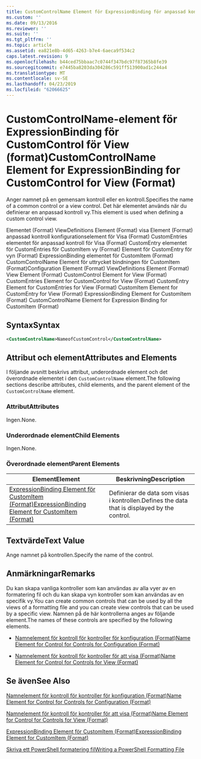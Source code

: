 ```yaml
---
title: CustomControlName Element för ExpressionBinding för anpassad kontroll för vy (Format) | Microsoft Docs
ms.custom: ''
ms.date: 09/13/2016
ms.reviewer: ''
ms.suite: ''
ms.tgt_pltfrm: ''
ms.topic: article
ms.assetid: ea821e8b-4d65-4263-b7e4-6aeca9f534c2
caps.latest.revision: 9
ms.openlocfilehash: b44ced75bbaac7c0744f347bdc97f87365b8fe39
ms.sourcegitcommit: e7445ba8203da304286c591ff513900ad1c244a4
ms.translationtype: MT
ms.contentlocale: sv-SE
ms.lasthandoff: 04/23/2019
ms.locfileid: "62066625"
---
```

# <a name="customcontrolname-element-for-expressionbinding-for-customcontrol-for-view-format"></a><span data-ttu-id="acab6-102">CustomControlName-element för ExpressionBinding för CustomControl för View (format)</span><span class="sxs-lookup"><span data-stu-id="acab6-102">CustomControlName Element for ExpressionBinding for CustomControl for View (Format)</span></span>

<span data-ttu-id="acab6-103">Anger namnet på en gemensam kontroll eller en kontroll.</span><span class="sxs-lookup"><span data-stu-id="acab6-103">Specifies the name of a common control or a view control.</span></span> <span data-ttu-id="acab6-104">Det här elementet används när du definierar en anpassad kontroll vy.</span><span class="sxs-lookup"><span data-stu-id="acab6-104">This element is used when defining a custom control view.</span></span>

<span data-ttu-id="acab6-105">Elementet (Format) ViewDefinitions Element (Format) visa Element (Format) anpassad kontroll konfigurationselement för Visa (Format) CustomEntries elementet för anpassad kontroll för Visa (Format) CustomEntry elementet för CustomEntries för CustomItem vy (Format) Element för CustomEntry för vyn (Format) ExpressionBinding elementet för CustomItem (Format) CustomControlName Element för uttrycket bindningen för CustomItem (Format)</span><span class="sxs-lookup"><span data-stu-id="acab6-105">Configuration Element (Format) ViewDefinitions Element (Format) View Element (Format) CustomControl Element for View (Format) CustomEntries Element for CustomControl for View (Format) CustomEntry Element for CustomEntries for View (Format) CustomItem Element for CustomEntry for View (Format) ExpressionBinding Element for CustomItem (Format) CustomControlName Element for Expression Binding for CustomItem (Format)</span></span>

## <a name="syntax"></a><span data-ttu-id="acab6-106">Syntax</span><span class="sxs-lookup"><span data-stu-id="acab6-106">Syntax</span></span>

```xml
<CustomControlName>NameofCustomControl</CustomControlName>
```

## <a name="attributes-and-elements"></a><span data-ttu-id="acab6-107">Attribut och element</span><span class="sxs-lookup"><span data-stu-id="acab6-107">Attributes and Elements</span></span>

<span data-ttu-id="acab6-108">I följande avsnitt beskrivs attribut, underordnade element och det överordnade elementet i den `CustomControlName` element.</span><span class="sxs-lookup"><span data-stu-id="acab6-108">The following sections describe attributes, child elements, and the parent element of the `CustomControlName` element.</span></span>

### <a name="attributes"></a><span data-ttu-id="acab6-109">Attribut</span><span class="sxs-lookup"><span data-stu-id="acab6-109">Attributes</span></span>

<span data-ttu-id="acab6-110">Ingen.</span><span class="sxs-lookup"><span data-stu-id="acab6-110">None.</span></span>

### <a name="child-elements"></a><span data-ttu-id="acab6-111">Underordnade element</span><span class="sxs-lookup"><span data-stu-id="acab6-111">Child Elements</span></span>

<span data-ttu-id="acab6-112">Ingen.</span><span class="sxs-lookup"><span data-stu-id="acab6-112">None.</span></span>

### <a name="parent-elements"></a><span data-ttu-id="acab6-113">Överordnade element</span><span class="sxs-lookup"><span data-stu-id="acab6-113">Parent Elements</span></span>

|<span data-ttu-id="acab6-114">Element</span><span class="sxs-lookup"><span data-stu-id="acab6-114">Element</span></span>|<span data-ttu-id="acab6-115">Beskrivning</span><span class="sxs-lookup"><span data-stu-id="acab6-115">Description</span></span>|
|-------------|-----------------|
|[<span data-ttu-id="acab6-116">ExpressionBinding Element för CustomItem (Format)</span><span class="sxs-lookup"><span data-stu-id="acab6-116">ExpressionBinding Element for CustomItem (Format)</span></span>](./expressionbinding-element-for-customitem-for-controls-for-configuration-format.md)|<span data-ttu-id="acab6-117">Definierar de data som visas i kontrollen.</span><span class="sxs-lookup"><span data-stu-id="acab6-117">Defines the data that is displayed by the control.</span></span>|

## <a name="text-value"></a><span data-ttu-id="acab6-118">Textvärde</span><span class="sxs-lookup"><span data-stu-id="acab6-118">Text Value</span></span>

<span data-ttu-id="acab6-119">Ange namnet på kontrollen.</span><span class="sxs-lookup"><span data-stu-id="acab6-119">Specify the name of the control.</span></span>

## <a name="remarks"></a><span data-ttu-id="acab6-120">Anmärkningar</span><span class="sxs-lookup"><span data-stu-id="acab6-120">Remarks</span></span>

<span data-ttu-id="acab6-121">Du kan skapa vanliga kontroller som kan användas av alla vyer av en formatering fil och du kan skapa vyn kontroller som kan användas av en specifik vy.</span><span class="sxs-lookup"><span data-stu-id="acab6-121">You can create common controls that can be used by all the views of a formatting file and you can create view controls that can be used by a specific view.</span></span> <span data-ttu-id="acab6-122">Namnen på de här kontrollerna anges av följande element.</span><span class="sxs-lookup"><span data-stu-id="acab6-122">The names of these controls are specified by the following elements.</span></span>

- [<span data-ttu-id="acab6-123">Namnelement för kontroll för kontroller för konfiguration (Format)</span><span class="sxs-lookup"><span data-stu-id="acab6-123">Name Element for Control for Controls for Configuration (Format)</span></span>](./name-element-for-control-for-controls-for-configuration-format.md)

- [<span data-ttu-id="acab6-124">Namnelement för kontroll för kontroller för att visa (Format)</span><span class="sxs-lookup"><span data-stu-id="acab6-124">Name Element for Control for Controls for View (Format)</span></span>](./name-element-for-control-for-controls-for-view-format.md)

## <a name="see-also"></a><span data-ttu-id="acab6-125">Se även</span><span class="sxs-lookup"><span data-stu-id="acab6-125">See Also</span></span>

[<span data-ttu-id="acab6-126">Namnelement för kontroll för kontroller för konfiguration (Format)</span><span class="sxs-lookup"><span data-stu-id="acab6-126">Name Element for Control for Controls for Configuration (Format)</span></span>](./name-element-for-control-for-controls-for-configuration-format.md)

[<span data-ttu-id="acab6-127">Namnelement för kontroll för kontroller för att visa (Format)</span><span class="sxs-lookup"><span data-stu-id="acab6-127">Name Element for Control for Controls for View (Format)</span></span>](./name-element-for-control-for-controls-for-view-format.md)

[<span data-ttu-id="acab6-128">ExpressionBinding Element för CustomItem (Format)</span><span class="sxs-lookup"><span data-stu-id="acab6-128">ExpressionBinding Element for CustomItem (Format)</span></span>](./expressionbinding-element-for-customitem-for-controls-for-configuration-format.md)

[<span data-ttu-id="acab6-129">Skriva ett PowerShell formatering fil</span><span class="sxs-lookup"><span data-stu-id="acab6-129">Writing a PowerShell Formatting File</span></span>](./writing-a-powershell-formatting-file.md)
